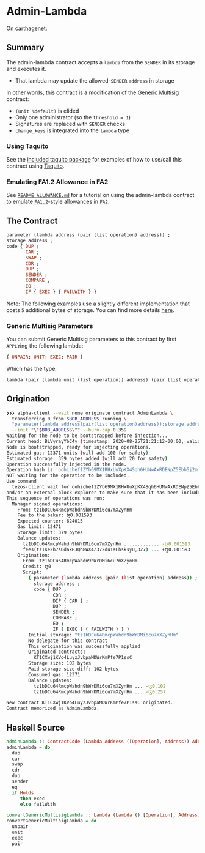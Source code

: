 # Admin-Lambda

On [carthagenet](https://better-call.dev/carthagenet/KT1CXwj1KVo4LuyzJvbpaMDWrKmPfe7P1ssC/operations):

## Summary

The admin-lambda contract accepts a `lambda` from the `SENDER` in its storage and executes it.
- That lambda may update the allowed-`SENDER` `address` in storage

In other words, this contract is a modification of the
[Generic Multisig](https://github.com/murbard/smart-contracts/blob/master/multisig/michelson/generic.tz)
contract:
- `(unit %default)` is elided
- Only one administrator (so the `threshold = 1`)
- Signatures are replaced with `SENDER` checks
- `change_keys` is integrated into the `lambda` type

### Using Taquito

See the [included taquito package](./taquito/README.md)
for examples of how to use/call this contract using [Taquito](https://github.com/ecadlabs/taquito).

### Emulating FA1.2 Allowance in FA2

See [`README_ALLOWANCE.md`](./README_ALLOWANCE.md)
for a tutorial on using the admin-lambda contract to emulate
[`FA1.2`](https://gitlab.com/tzip/tzip/-/blob/master/proposals/tzip-7/tzip-7.md)-style
allowances in [`FA2`](https://gitlab.com/tzip/tzip/-/blob/master/proposals/tzip-12/tzip-12.md).


## The Contract

```haskell
parameter (lambda address (pair (list operation) address)) ;
storage address ;
code { DUP ;
       CAR ;
       SWAP ;
       CDR ;
       DUP ;
       SENDER ;
       COMPARE ;
       EQ ;
       IF { EXEC } { FAILWITH } }
```

Note: The following examples use a slightly different implementation that costs
`5` additional bytes of storage. You can find more details
[here](https://github.com/s-zeng/adminLambda-comparison).

### Generic Multisig Parameters

You can submit Generic Multisig parameters to this contract
by first `APPLY`ing the following lambda:

```haskell
{ UNPAIR; UNIT; EXEC; PAIR }
```

Which has the type:

```haskell
lambda (pair (lambda unit (list operation)) address) (pair (list operation) address)
```

## Origination

```bash
❯❯❯ alpha-client --wait none originate contract AdminLambda \                                                                                                                                                                 $ 
  transferring 0 from $BOB_ADDRESS running \
  "parameter(lambda address(pair(list operation)address));storage address;code{DUP;CDR;DIP{CAR};DUP;SENDER;COMPARE;EQ;IF{EXEC}{FAILWITH}}" \
  --init "\"$BOB_ADDRESS\"" --burn-cap 0.359
Waiting for the node to be bootstrapped before injection...
Current head: BLVyrayYbC4y (timestamp: 2020-08-25T21:21:12-00:00, validation: 2020-08-25T21:21:21-00:00)
Node is bootstrapped, ready for injecting operations.
Estimated gas: 12371 units (will add 100 for safety)
Estimated storage: 359 bytes added (will add 20 for safety)
Operation successfully injected in the node.
Operation hash is 'oohichef1ZYb69MX1RHxUuXpKX4Sqh6HUNwAxRDENpZ5Ebb5j2m'
NOT waiting for the operation to be included.
Use command
  tezos-client wait for oohichef1ZYb69MX1RHxUuXpKX4Sqh6HUNwAxRDENpZ5Ebb5j2m to be included --confirmations 30 --branch BLVyrayYbC4yEBXDAMfFXqjpqAV9bKo6fMsvyTT2V8C5D8KzfnV
and/or an external block explorer to make sure that it has been included.
This sequence of operations was run:
  Manager signed operations:
    From: tz1bDCu64RmcpWahdn9bWrDMi6cu7mXZynHm
    Fee to the baker: ꜩ0.001593
    Expected counter: 624015
    Gas limit: 12471
    Storage limit: 379 bytes
    Balance updates:
      tz1bDCu64RmcpWahdn9bWrDMi6cu7mXZynHm ............. -ꜩ0.001593
      fees(tz1Ke2h7sDdakHJQh8WX4Z372du1KChsksyU,327) ... +ꜩ0.001593
    Origination:
      From: tz1bDCu64RmcpWahdn9bWrDMi6cu7mXZynHm
      Credit: ꜩ0
      Script:
        { parameter (lambda address (pair (list operation) address)) ;
          storage address ;
          code { DUP ;
                 CDR ;
                 DIP { CAR } ;
                 DUP ;
                 SENDER ;
                 COMPARE ;
                 EQ ;
                 IF { EXEC } { FAILWITH } } }
        Initial storage: "tz1bDCu64RmcpWahdn9bWrDMi6cu7mXZynHm"
        No delegate for this contract
        This origination was successfully applied
        Originated contracts:
          KT1CXwj1KVo4LuyzJvbpaMDWrKmPfe7P1ssC
        Storage size: 102 bytes
        Paid storage size diff: 102 bytes
        Consumed gas: 12371
        Balance updates:
          tz1bDCu64RmcpWahdn9bWrDMi6cu7mXZynHm ... -ꜩ0.102
          tz1bDCu64RmcpWahdn9bWrDMi6cu7mXZynHm ... -ꜩ0.257

New contract KT1CXwj1KVo4LuyzJvbpaMDWrKmPfe7P1ssC originated.
Contract memorized as AdminLambda.
```

## Haskell Source

```haskell
adminLambda :: ContractCode (Lambda Address ([Operation], Address)) Address
adminLambda = do
  dup
  car
  swap
  cdr
  dup
  sender
  eq
  if Holds
     then exec
     else failWith

convertGenericMultisigLambda :: Lambda (Lambda () [Operation], Address) ([Operation], Address)
convertGenericMultisigLambda = do
  unpair
  unit
  exec
  pair
```
